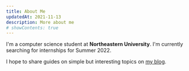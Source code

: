 ```yaml
---
title: About Me
updatedAt: 2021-11-13
description: More about me
# showContents: true
---
```


I'm a computer science student at **Northeastern University**. I'm currently searching for internships for Summer 2022.

I hope to share guides on simple but interesting topics on [my blog](/blog).